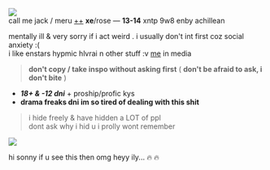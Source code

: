 ![](https://cdn.discordapp.com/attachments/1021493695759003668/1085989429040140408/image.png)  
call me jack / meru [++](https://en.pronouns.page/@gigolo) **xe**/rose — **13-14** xntp 9w8 enby achillean  

mentally ill & very sorry if i act weird . i usually don't int first coz social anxiety :(  
i like enstars hypmic hlvrai n other stuff :v [me](https://txti.es/lastwish) in media  

> **don't copy / take inspo without asking first** ( **don't be afraid to ask, i don't bite** )

+ _**18+ & -12 dni**_ + proship/profic kys 
+ **drama freaks dni im so tired of dealing with this shit**
 
> i hide freely & have hidden a LOT of ppl  
> dont ask why i hid u i prolly wont remember

![](https://cdn.discordapp.com/attachments/729124835296280689/1068074827069542440/image.jpeg)

hi sonny if u see this then omg heyy ily... :fire: :fire:

